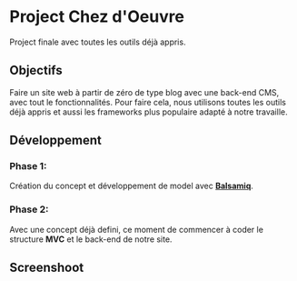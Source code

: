 # Project Chez d'Oeuvre

Project finale avec toutes les outils déjà appris.

## Objectifs

Faire un site web à partir de zéro de type blog avec une back-end CMS, avec tout le fonctionnalités. Pour faire cela, nous utilisons toutes les outils déjà appris
et aussi les frameworks plus populaire adapté à notre travaille.

## Développement

### Phase 1:
 
 Création du concept et développement de model avec [**Balsamiq**](https://balsamiq.com/ "Balsamiq").
 
 ### Phase 2:
 
 Avec une concept déjà defini, ce moment de commencer à coder le structure **MVC** et le back-end de notre site.
 
 ## Screenshoot
